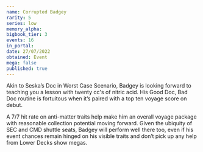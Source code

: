 ```yaml
---
name: Corrupted Badgey
rarity: 5
series: low
memory_alpha:
bigbook_tier: 3
events: 16
in_portal:
date: 27/07/2022
obtained: Event
mega: false
published: true
---
```


Akin to Seska’s Doc in Worst Case Scenario, Badgey is looking forward to teaching you a lesson with twenty cc's of nitric acid. His Good Doc, Bad Doc routine is fortuitous when it’s paired with a top ten voyage score on debut. 

A 7/7 hit rate on anti-matter traits help make him an overall voyage package with reasonable collection potential moving forward. Given the ubiquity of SEC and CMD shuttle seats, Badgey will perform well there too, even if his event chances remain hinged on his visible traits and don’t pick up any help from Lower Decks show megas.
